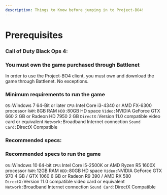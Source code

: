 ```yaml
---
description: Things to Know before jumping in to Project-BO4!
---
```


# Prerequisites

### Call of Duty Black Ops 4:

### You must own the game purchased through Battlenet

In order to use the Project-BO4 client, you must own and download the game through Battlenet. No exceptions.

### Minimum requirements to run the game

`OS:`Windows 7 64-Bit or later
`CPU:`Intel Core i3-4340 or AMD FX-6300 processor
`RAM:`8GB RAM
`HDD:`80GB HD space
`Video:`NVIDIA GeForce GTX 660 2 GB or Radeon HD 7950 2 GB
`DirectX:`Version 11.0 compatible video card or equivalent
`Network:`Broadband Internet connection
`Sound Card:`DirectX Compatible

### Recommended specs:

### Recommended specs to run the game

`OS:`Windows 10 64-bit
`CPU:`Intel Core i5-2500K or AMD Ryzen R5 1600X processor
`RAM:`12GB RAM
`HDD:`80GB HD space
`Video:`NVIDIA GeForce GTX 970 4 GB / GTX 1060 6 GB or Radeon R9 390 / AMD RX 580
`DirectX:`Version 11.0 compatible video card or equivalent
`Network:`Broadband Internet connection
`Sound Card:`DirectX Compatible
